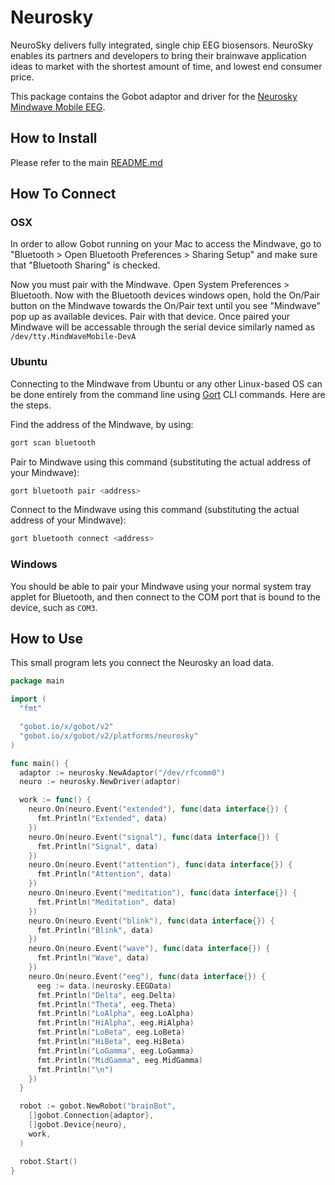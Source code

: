 # Neurosky

NeuroSky delivers fully integrated, single chip EEG biosensors. NeuroSky enables its partners and developers to bring their
brainwave application ideas to market with the shortest amount of time, and lowest end consumer price.

This package contains the Gobot adaptor and driver for the [Neurosky Mindwave Mobile EEG](http://store.neurosky.com/products/mindwave-mobile).

## How to Install

Please refer to the main [README.md](https://github.com/hybridgroup/gobot/blob/release/README.md)

## How To Connect

### OSX

In order to allow Gobot running on your Mac to access the Mindwave, go to "Bluetooth > Open Bluetooth Preferences > Sharing Setup"
and make sure that "Bluetooth Sharing" is checked.

Now you must pair with the Mindwave. Open System Preferences > Bluetooth. Now with the Bluetooth devices windows open, hold
the On/Pair button on the Mindwave towards the On/Pair text until you see "Mindwave" pop up as available devices. Pair with
that device. Once paired your Mindwave will be accessable through the serial device similarly named as `/dev/tty.MindWaveMobile-DevA`

### Ubuntu

Connecting to the Mindwave from Ubuntu or any other Linux-based OS can be done entirely from the command line using [Gort](https://gobot.io/x/gort)
CLI commands. Here are the steps.

Find the address of the Mindwave, by using:

```sh
gort scan bluetooth
```

Pair to Mindwave using this command (substituting the actual address of your Mindwave):

```sh
gort bluetooth pair <address>
```

Connect to the Mindwave using this command (substituting the actual address of your Mindwave):

```sh
gort bluetooth connect <address>
```

### Windows

You should be able to pair your Mindwave using your normal system tray applet for Bluetooth, and then connect to the
COM port that is bound to the device, such as `COM3`.

## How to Use

This small program lets you connect the Neurosky an load data.

```go
package main

import (
  "fmt"

  "gobot.io/x/gobot/v2"
  "gobot.io/x/gobot/v2/platforms/neurosky"
)

func main() {
  adaptor := neurosky.NewAdaptor("/dev/rfcomm0")
  neuro := neurosky.NewDriver(adaptor)

  work := func() {
    neuro.On(neuro.Event("extended"), func(data interface{}) {
      fmt.Println("Extended", data)
    })
    neuro.On(neuro.Event("signal"), func(data interface{}) {
      fmt.Println("Signal", data)
    })
    neuro.On(neuro.Event("attention"), func(data interface{}) {
      fmt.Println("Attention", data)
    })
    neuro.On(neuro.Event("meditation"), func(data interface{}) {
      fmt.Println("Meditation", data)
    })
    neuro.On(neuro.Event("blink"), func(data interface{}) {
      fmt.Println("Blink", data)
    })
    neuro.On(neuro.Event("wave"), func(data interface{}) {
      fmt.Println("Wave", data)
    })
    neuro.On(neuro.Event("eeg"), func(data interface{}) {
      eeg := data.(neurosky.EEGData)
      fmt.Println("Delta", eeg.Delta)
      fmt.Println("Theta", eeg.Theta)
      fmt.Println("LoAlpha", eeg.LoAlpha)
      fmt.Println("HiAlpha", eeg.HiAlpha)
      fmt.Println("LoBeta", eeg.LoBeta)
      fmt.Println("HiBeta", eeg.HiBeta)
      fmt.Println("LoGamma", eeg.LoGamma)
      fmt.Println("MidGamma", eeg.MidGamma)
      fmt.Println("\n")
    })
  }

  robot := gobot.NewRobot("brainBot",
    []gobot.Connection{adaptor},
    []gobot.Device{neuro},
    work,
  )

  robot.Start()
}
```
